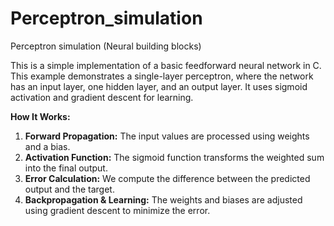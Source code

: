 # Perceptron_simulation
Perceptron simulation (Neural building blocks) 

This is a simple implementation of a basic feedforward neural network in C. This example demonstrates a single-layer perceptron, where the network has an input layer, one hidden layer, and an output layer. It uses sigmoid activation and gradient descent for learning.

**How It Works:**
1. **Forward Propagation:** The input values are processed using weights and a bias.
2. **Activation Function:** The sigmoid function transforms the weighted sum into the final output.
3. **Error Calculation:** We compute the difference between the predicted output and the target.
4. **Backpropagation & Learning:** The weights and biases are adjusted using gradient descent to minimize the error.

